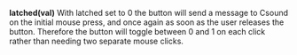 <a name="latched"></a>**latched(val)**
With latched set to 0 the button will send a message to Csound on the initial mouse press, and once again as soon as the user releases the button. Therefore the button will toggle between 0 and 1 on each click rather than needing two separate mouse clicks. 

<!--UPDATE WIDGET_IN_CSOUND
    SIdent sprintf "latched(%d) ", rand(100) < 70 ? 1 : 0
    SIdentifier strcat SIdentifier, SIdent
-->